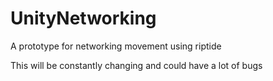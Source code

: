 # UnityNetworking
A prototype for networking movement using riptide

This will be constantly changing and could have a lot of bugs
